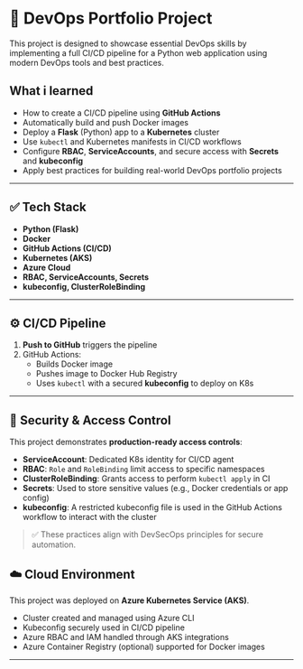 # 🚀 DevOps Portfolio Project

This project is designed to showcase essential DevOps skills by implementing a full CI/CD pipeline for a Python web application using modern DevOps tools and best practices.

##  What i learned

- How to create a CI/CD pipeline using **GitHub Actions**
- Automatically build and push Docker images
- Deploy a **Flask** (Python) app to a **Kubernetes** cluster
- Use `kubectl` and Kubernetes manifests in CI/CD workflows
- Configure **RBAC**, **ServiceAccounts**, and secure access with **Secrets** and **kubeconfig**
- Apply best practices for building real-world DevOps portfolio projects

---

## ✅ Tech Stack

- **Python (Flask)**
- **Docker**
- **GitHub Actions (CI/CD)**
- **Kubernetes (AKS)**
- **Azure Cloud**
- **RBAC, ServiceAccounts, Secrets**
- **kubeconfig, ClusterRoleBinding**
---
## ⚙️ CI/CD Pipeline

1. **Push to GitHub** triggers the pipeline
2. GitHub Actions:
   - Builds Docker image
   - Pushes image to Docker Hub Registry
   - Uses `kubectl` with a secured **kubeconfig** to deploy on K8s
---
## 🔐 Security & Access Control

This project demonstrates **production-ready access controls**:

- **ServiceAccount**: Dedicated K8s identity for CI/CD agent
- **RBAC**: `Role` and `RoleBinding` limit access to specific namespaces
- **ClusterRoleBinding**: Grants access to perform `kubectl apply` in CI
- **Secrets**: Used to store sensitive values (e.g., Docker credentials or app config)
- **kubeconfig**: A restricted kubeconfig file is used in the GitHub Actions workflow to interact with the cluster

> ✅ These practices align with DevSecOps principles for secure automation.
## ☁️ Cloud Environment

This project was deployed on **Azure Kubernetes Service (AKS)**.

- Cluster created and managed using Azure CLI
- Kubeconfig securely used in CI/CD pipeline
- Azure RBAC and IAM handled through AKS integrations
- Azure Container Registry (optional) supported for Docker images

---
